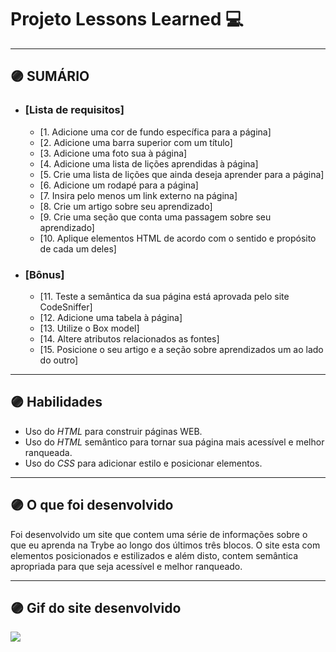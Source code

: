 # Projeto Lessons Learned 💻

---

##  🟣 SUMÁRIO
  - ### [Lista de requisitos]
    - [1. Adicione uma cor de fundo específica para a página]
    - [2. Adicione uma barra superior com um título]
    - [3. Adicione uma foto sua à página]
    - [4. Adicione uma lista de lições aprendidas à página]
    - [5. Crie uma lista de lições que ainda deseja aprender para a página]
    - [6. Adicione um rodapé para a página]
    - [7. Insira pelo menos um link externo na página]
    - [8. Crie um artigo sobre seu aprendizado]
    - [9. Crie uma seção que conta uma passagem sobre seu aprendizado]
    - [10. Aplique elementos HTML de acordo com o sentido e propósito de cada um deles]
  - ### [Bônus]
    - [11. Teste a semântica da sua página está aprovada pelo site CodeSniffer]
    - [12. Adicione uma tabela à página]
    - [13. Utilize o Box model]
    - [14. Altere atributos relacionados as fontes]
    - [15. Posicione o seu artigo e a seção sobre aprendizados um ao lado do outro]

---

## 🟣 Habilidades

* Uso do _HTML_ para construir páginas WEB.
* Uso do _HTML_ semântico para tornar sua página mais acessível e melhor ranqueada.
* Uso do _CSS_ para adicionar estilo e posicionar elementos.

---

## 🟣 O que foi desenvolvido

Foi desenvolvido um site que contem uma série de informações sobre o que eu aprenda na Trybe ao longo dos últimos três blocos. O site esta com elementos posicionados e estilizados e além disto, contem semântica apropriada para que seja acessível e melhor ranqueado.

---

## 🟣 Gif do site desenvolvido 

![](Screen_Recording_2022-06-10_at_19_19_53_AdobeExpress.gif)
